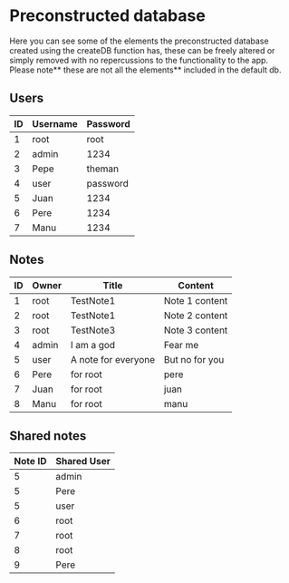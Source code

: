 # Preconstructed database
Here you can see some of the elements the preconstructed database created using the createDB function has, these can be freely altered or simply removed with no repercussions to the functionality to the app. Please note** these are not all the elements** included in the default db.
## Users
| ID | Username | Password |
| ------------ | ------------ | ------------ |
|  1 |  root |  root |
|  2 |  admin |  1234 |
|  3  |  Pepe | theman  |
|  4  |  user | password  |
|  5  | Juan  | 1234  |
| 6 | Pere  | 1234  |
| 7  |  Manu |  1234 |

## Notes
| ID  |  Owner |  Title | Content |
| ------------ | ------------ | ------------ | ------------ |
| 1 | root | TestNote1 | Note 1 content |
| 2 | root | TestNote1 | Note 2 content |
| 3 | root | TestNote3 | Note 3 content |
| 4 | admin | I am a god | Fear me|
|  5 |   user | A note for everyone  | But no for you  |
| 6  | Pere  | for root  | pere  |
|  7 |  Juan | for root  | juan  |
| 8  | Manu  |  for root | manu  |

## Shared notes
|  Note ID | Shared User  |
| ------------ | ------------ |
|  5 |admin   |
|  5 |  Pere |
| 5 |  user |
| 6  |  root |
| 7  | root  |
| 8  | root  |
|9   | Pere  |







